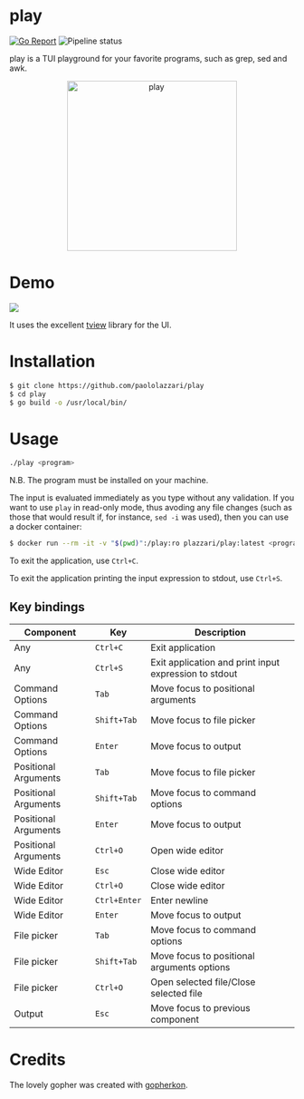 
# play

[![Go Report](https://img.shields.io/badge/go%20report-A%2B-brightgreen.svg)](https://goreportcard.com/report/github.com/paololazzari/play)
![Pipeline status](https://github.com/paololazzari/play/actions/workflows/go.yml/badge.svg)

play is a TUI playground for your favorite programs, such as grep, sed and awk.

<p align="center">
    <picture>
      <source media="(prefers-color-scheme: dark)" srcset="docs/gopher.png">
      <source media="(prefers-color-scheme: light)" srcset="docs/gopher.png">
      <img alt="play" title="play" src="docs/gopher.png" width="300">
    </picture>
</p>

# Demo

![](docs/demo.gif)

It uses the excellent [tview](https://github.com/rivo/tview) library for the UI.

# Installation

```bash
$ git clone https://github.com/paololazzari/play
$ cd play
$ go build -o /usr/local/bin/
```

# Usage

```bash
./play <program>
```

N.B. The program must be installed on your machine.

The input is evaluated immediately as you type without any validation.
If you want to use `play` in read-only mode, thus avoding any file changes (such as those that would result if, for instance, `sed -i` was used), then you can use a docker container:

```bash
$ docker run --rm -it -v "$(pwd)":/play:ro plazzari/play:latest <program>
```

To exit the application, use `Ctrl+C`.

To exit the application printing the input expression to stdout, use `Ctrl+S`.

## Key bindings

| Component       | Key           | Description |
|-----------------|---------------|-------------|
| Any                  | `Ctrl+C`      | Exit application |
| Any                  | `Ctrl+S`      | Exit application and print input expression to stdout |
| Command Options      | `Tab`         | Move focus to positional arguments  |
| Command Options      | `Shift+Tab`   | Move focus to file picker |
| Command Options      | `Enter`       | Move focus to output |
| Positional Arguments | `Tab`         | Move focus to file picker |
| Positional Arguments | `Shift+Tab`   | Move focus to command options |
| Positional Arguments | `Enter`       | Move focus to output |
| Positional Arguments | `Ctrl+O`      | Open wide editor |
| Wide Editor          | `Esc`         | Close wide editor |
| Wide Editor          | `Ctrl+O`      | Close wide editor |
| Wide Editor          | `Ctrl+Enter`  | Enter newline |
| Wide Editor          | `Enter`       | Move focus to output |
| File picker          | `Tab`         | Move focus to command options |
| File picker          | `Shift+Tab`   | Move focus to positional arguments options |
| File picker          | `Ctrl+O`      | Open selected file/Close selected file | 
| Output               | `Esc`         | Move focus to previous component |

# Credits

The lovely gopher was created with [gopherkon](https://github.com/quasilyte/gopherkon).